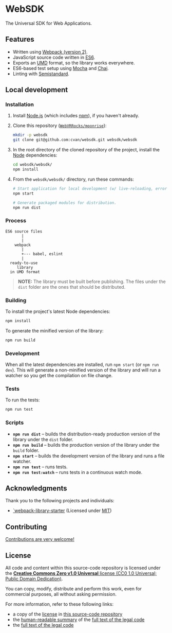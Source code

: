 # WebSDK

The Universal SDK for Web Applications.


## Features

* Written using [Webpack (version 2)](https://webpack.js.org/).
* JavaScript source code written in [ES6](http://es6-features.org/).
* Exports an [UMD](https://github.com/umdjs/umd) format, so the library works everywhere.
* ES6-based test setup using [Mocha](https://mochajs.org/) and [Chai](http://chaijs.com/).
* Linting with [Semistandard](http://eslint.org/).


## Local development

### Installation

1. Install [Node.js](https://nodejs.org/en/download/package-manager/) (which includes [npm](https://www.npmjs.com/)), if you haven't already.
2. Clone this repository ([`WebVRRocks/moonrise`](https://github.com/WebVRRocks/moonrise)):

    ```bash
    mkdir -p websdk
    git clone git@github.com:cvan/websdk.git websdk/websdk
    ```
3. In the root directory of the cloned repository of the project, install the [Node](https://nodejs.org/en/download/package-manager/) dependencies:

    ```bash
    cd websdk/websdk/
    npm install
    ```

4. From the `websdk/websdk/` directory, run these commands:

    ```bash
    # Start application for local development (w/ live-reloading, error handling).
    npm start

    # Generate packaged modules for distribution.
    npm run dist
    ```

### Process

```
ES6 source files
       |
       |
    webpack
       |
       +--- babel, eslint
       |
  ready-to-use
     library
  in UMD format
```

> **NOTE:** The library must be built before publishing. The files under the `dist` folder are the ones that should be distributed.

### Building

To install the project's latest Node dependencies:

```sh
npm install
```

To generate the minified version of the library:

```sh
npm run build
```

### Development

When all the latest dependencies are installed, run `npm start` (or `npm run dev`). This will generate a non-minified version of the library and will run a watcher so you get the compilation on file change.

### Tests

To run the tests:

```sh
npm run test
```

### Scripts

* **`npm run dist`** – builds the distribution-ready production version of the library under the `dist` folder.
* **`npm run build`** – builds the production version of the library under the `build` folder.
* **`npm start`** – builds the development version of the library and runs a file watcher.
* **`npm run test`** – runs tests.
* **`npm run test:watch`** – runs tests in a continuous watch mode.


## Acknowledgments

Thank you to the following projects and individuals:

* [`webpack-library-starter](https://github.com/krasimir/webpack-library-starter) (Licensed under [MIT](https://github.com/krasimir/webpack-library-starter/blob/master/LICENSE))


## Contributing

[Contributions are very welcome!](CONTRIBUTING.md)


## License

All code and content within this source-code repository is licensed under the [**Creative Commons Zero v1.0 Universal** license (CC0 1.0 Universal; Public Domain Dedication)](LICENSE.md).

You can copy, modify, distribute and perform this work, even for commercial purposes, all without asking permission.

For more information, refer to these following links:

* a copy of the [license](LICENSE.md) in [this source-code repository](https://github.com/webvrrocks/moonrise)
* the [human-readable summary](https://creativecommons.org/publicdomain/zero/1.0/) of the [full text of the legal code](https://creativecommons.org/publicdomain/zero/1.0/legalcode)
* the [full text of the legal code](https://creativecommons.org/publicdomain/zero/1.0/legalcode)
